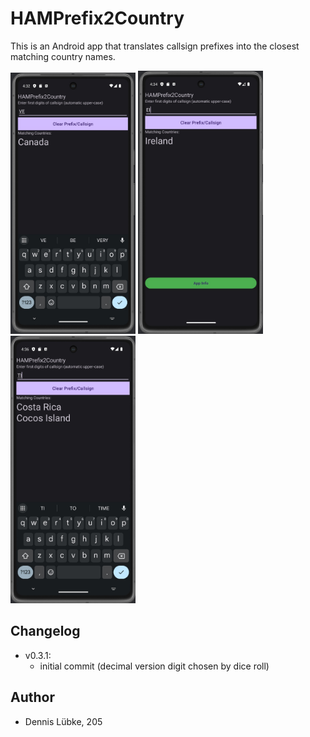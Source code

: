 # HAMPrefix2Country
This is an Android app that translates callsign prefixes into the closest matching country names.

<p float="left">
<img src="https://github.com/dennis2society/HAMPrefix2Country/blob/main/screenshot_01.jpg" alt="Screenshot 01" width="200">
<img src="https://github.com/dennis2society/HAMPrefix2Country/blob/main/screenshot_02.jpg" alt="Screenshot 02" width="200">
<img src="https://github.com/dennis2society/HAMPrefix2Country/blob/main/screenshot_03.jpg" alt="Screenshot 03" width="200">
</p>


## Changelog
- v0.3.1:
  - initial commit (decimal version digit chosen by dice roll)

## Author
- Dennis Lübke, 205
